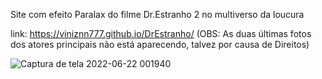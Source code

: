 Site com efeito Paralax do filme Dr.Estranho 2 no multiverso da loucura

link: https://viniznn777.github.io/DrEstranho/ (OBS: As duas últimas fotos dos atores principais não está aparecendo, talvez por causa de Direitos)

![Captura de tela 2022-06-22 001940](https://user-images.githubusercontent.com/103951509/174938901-8341ba63-c406-423d-8b5e-250ba3aab0b8.png)
